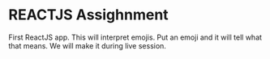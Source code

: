 # REACTJS Assighnment

First ReactJS app. This will interpret emojis. Put an emoji and it will tell what that means. We will make it during live session.